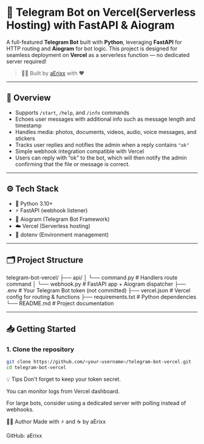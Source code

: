 # 🤖 Telegram Bot on Vercel(Serverless Hosting) with FastAPI & Aiogram

A full-featured **Telegram Bot** built with **Python**, leveraging **FastAPI** for HTTP routing and **Aiogram** for bot logic. This project is designed for seamless deployment on **Vercel** as a serverless function — no dedicated server required!

> 🧑‍💻 Built by [aErixx](https://github.com/aErixxx) with ❤️

---

## 📌 Overview

- Supports `/start`, `/help`, and `/info` commands
- Echoes user messages with additional info such as message length and timestamp
- Handles media: photos, documents, videos, audio, voice messages, and stickers
- Tracks user replies and notifies the admin when a reply contains `"ok"`
- Simple webhook integration compatible with Vercel
- Users can reply with “ok” to the bot, which will then notify the admin confirming that the file or message is correct.
---

## ⚙️ Tech Stack

- 🐍 Python 3.10+
- ⚡ FastAPI (webhook listener)
- 🤖 Aiogram (Telegram Bot Framework)
- ☁️ Vercel (Serverless hosting)
- 🔐 dotenv (Environment management)

---

## 🗂 Project Structure

telegram-bot-vercel/
├── api/
│ └── command.py # Handlers route command
│ └── webhook.py # FastAPI app + Aiogram dispatcher
├── .env # Your Telegram Bot token (not committed)
├── vercel.json # Vercel config for routing & functions
├── requirements.txt # Python dependencies
└── README.md # Project documentation

---

## 📥 Getting Started

### 1. Clone the repository

```bash
git clone https://github.com/<your-username>/telegram-bot-vercel.git
cd telegram-bot-vercel
```
💡 Tips
Don't forget to keep your token secret.

You can monitor logs from Vercel dashboard.

For large bots, consider using a dedicated server with polling instead of webhooks.

🙋‍♂️ Author
Made with ⚡ and ☕ by aErixx

GitHub: aErixx
